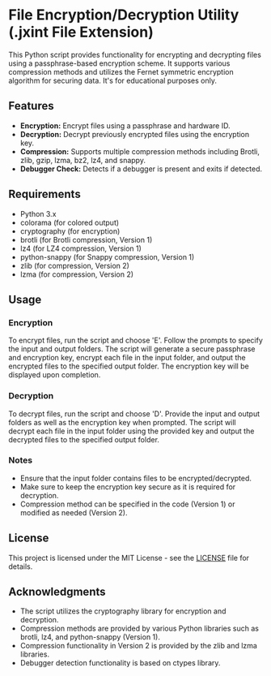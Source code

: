 # File Encryption/Decryption Utility (.jxint File Extension)

This Python script provides functionality for encrypting and decrypting files using a passphrase-based encryption scheme. It supports various compression methods and utilizes the Fernet symmetric encryption algorithm for securing data. It's for educational purposes only.

## Features

- **Encryption:** Encrypt files using a passphrase and hardware ID.
- **Decryption:** Decrypt previously encrypted files using the encryption key.
- **Compression:** Supports multiple compression methods including Brotli, zlib, gzip, lzma, bz2, lz4, and snappy.
- **Debugger Check:** Detects if a debugger is present and exits if detected.

## Requirements

- Python 3.x
- colorama (for colored output)
- cryptography (for encryption)
- brotli (for Brotli compression, Version 1)
- lz4 (for LZ4 compression, Version 1)
- python-snappy (for Snappy compression, Version 1)
- zlib (for compression, Version 2)
- lzma (for compression, Version 2)

## Usage

### Encryption

To encrypt files, run the script and choose 'E'. Follow the prompts to specify the input and output folders. The script will generate a secure passphrase and encryption key, encrypt each file in the input folder, and output the encrypted files to the specified output folder. The encryption key will be displayed upon completion.

### Decryption

To decrypt files, run the script and choose 'D'. Provide the input and output folders as well as the encryption key when prompted. The script will decrypt each file in the input folder using the provided key and output the decrypted files to the specified output folder.

### Notes

- Ensure that the input folder contains files to be encrypted/decrypted.
- Make sure to keep the encryption key secure as it is required for decryption.
- Compression method can be specified in the code (Version 1) or modified as needed (Version 2).

## License

This project is licensed under the MIT License - see the [LICENSE](LICENSE) file for details.

## Acknowledgments

- The script utilizes the cryptography library for encryption and decryption.
- Compression methods are provided by various Python libraries such as brotli, lz4, and python-snappy (Version 1).
- Compression functionality in Version 2 is provided by the zlib and lzma libraries.
- Debugger detection functionality is based on ctypes library.

